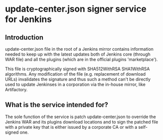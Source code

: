 update-center.json signer service for Jenkins
===

## Introduction
update-center.json file in the root of a Jenkins mirror contains information needed to keep up with the latest updates 
both of Jenkins core (through WAR file) and all the plugins (which are in the official plugins 'marketplace').

This file is cryptographically signed with SHA512WithRSA SHA1WithRSA algorithms. Any modification of the file (e.g. 
replacement of download URLs) invalidates the signature and thus such a method can't be directly used to update 
Jenkinses in a corporation via the in-house mirror, like Artifactory.

## What is the service intended for?
The sole function of the service is patch update-center.json to override the Jenkins WAR and its plugins download 
locations and to sign the patched file with a private key that is either issued by a corporate CA or with a 
self-signed one.

 